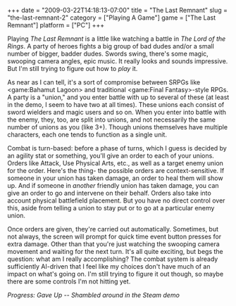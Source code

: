 +++
date = "2009-03-22T14:18:13-07:00"
title = "The Last Remnant"
slug = "the-last-remnant-2"
category = ["Playing A Game"]
game = ["The Last Remnant"]
platform = ["PC"]
+++

Playing <i>The Last Remnant</i> is a little like watching a battle in <i>The Lord of the Rings</i>.  A party of heroes fights a big group of bad dudes and/or a small number of bigger, badder dudes.  Swords swing, there's some magic, swooping camera angles, epic music.  It really looks and sounds impressive.  But I'm still trying to figure out how to <i>play</i> it.

As near as I can tell, it's a sort of compromise between SRPGs like <game:Bahamut Lagoon> and traditional <game:Final Fantasy>-style RPGs.  A party is a "union," and you enter battle with up to several of these (at least in the demo, I seem to have two at all times).  These unions each consist of sword wielders and magic users and so on.  When you enter into battle with the enemy, they, too, are split into unions, and not necessarily the same number of unions as you (like 3+).  Though unions themselves have multiple characters, each one tends to function as a single unit.

Combat is turn-based: before a phase of turns, which I guess is decided by an agility stat or something, you'll give an order to each of your unions.  Orders like Attack, Use Physical Arts, etc., as well as a target enemy union for the order.  Here's the thing- the possible orders are context-sensitive.  If someone in your union has taken damage, an order to heal them will show up.  And if someone in <i>another</i> friendly union has taken damage, you can give an order to go and intervene on their behalf.  Orders also take into account physical battlefield placement.  But you have no direct control over this, aside from telling a union to stay put or to go at a particular enemy union.

Once orders are given, they're carried out automatically.  Sometimes, but not always, the screen will prompt for quick time event button presses for extra damage.  Other than that you're just watching the swooping camera movement and waiting for the next turn.  It's all quite exciting, but begs the question: what am I really accomplishing?  The combat system is already sufficiently AI-driven that I feel like my choices don't have much of an impact on what's going on.  I'm still trying to figure it out though, so maybe there are some controls I'm not hitting yet.

<i>Progress: Gave Up -- Shambled around in the Steam demo</i>